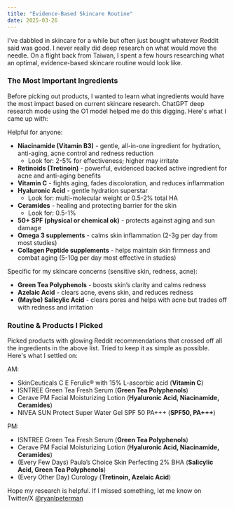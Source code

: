 ```yaml
---
title: "Evidence-Based Skincare Routine"
date: 2025-03-26
---
```

<p>I've dabbled in skincare for a while but often just bought whatever Reddit said was good. I never really did deep research on what would move the needle. On a flight back from Taiwan, I spent a few hours researching what an optimal, evidence-based skincare routine would look like.</p>
<h3 id=the-most-important-ingredients>The Most Important Ingredients</h3><p>Before picking out products, I wanted to learn what ingredients would have the most impact based on current skincare research. ChatGPT deep research mode using the O1 model helped me do this digging. Here's what I came up with:</p>
<p>Helpful for anyone:</p>
<ul>
<li><strong>Niacinamide (Vitamin B3)</strong> - gentle, all-in-one ingredient for hydration, anti-aging, acne control and redness reduction<ul>
<li>Look for: 2-5% for effectiveness; higher may irritate</li>
</ul>
</li>
<li><strong>Retinoids (Tretinoin)</strong> - powerful, evidenced backed active ingredient for acne and anti-aging benefits</li>
<li><strong>Vitamin C</strong> - fights aging, fades discoloration, and reduces inflammation</li>
<li><strong>Hyaluronic Acid</strong> - gentle hydration superstar<ul>
<li>Look for: multi-molecular weight or 0.5-2% total HA</li>
</ul>
</li>
<li><strong>Ceramides</strong> - healing and protecting barrier for the skin<ul>
<li>Look for: 0.5-1%</li>
</ul>
</li>
<li><strong>50+ SPF (physical or chemical ok)</strong> - protects against aging and sun damage</li>
<li><strong>Omega 3 supplements</strong> - calms skin inflammation (2-3g per day from most studies)</li>
<li><strong>Collagen Peptide supplements</strong> - helps maintain skin firmness and combat aging (5-10g per day most effective in studies)</li>
</ul>
<p>Specific for my skincare concerns (sensitive skin, redness, acne):</p>
<ul>
<li><strong>Green Tea Polyphenols</strong> - boosts skin’s clarity and calms redness</li>
<li><strong>Azelaic Acid</strong> - clears acne, evens skin, and reduces redness</li>
<li><strong>(Maybe) Salicylic Acid</strong> - clears pores and helps with acne but trades off with redness and irritation</li>
</ul>
<h3 id=routine-products-i-picked>Routine & Products I Picked</h3><p>Picked products with glowing Reddit recommendations that crossed off all the ingredients in the above list. Tried to keep it as simple as possible. Here's what I settled on:</p>
<p>AM:</p>
<ul>
<li>SkinCeuticals C E Ferulic® with 15% L-ascorbic acid (<strong>Vitamin C</strong>)</li>
<li>ISNTREE Green Tea Fresh Serum (<strong>Green Tea Polyphenols</strong>)</li>
<li>Cerave PM Facial Moisturizing Lotion (<strong>Hyaluronic Acid, Niacinamide, Ceramides</strong>)</li>
<li>NIVEA SUN Protect Super Water Gel SPF 50 PA+++ (<strong>SPF50, PA+++</strong>)</li>
</ul>
<p>PM:</p>
<ul>
<li>ISNTREE Green Tea Fresh Serum (<strong>Green Tea Polyphenols</strong>)</li>
<li>Cerave PM Facial Moisturizing Lotion (<strong>Hyaluronic Acid, Niacinamide, Ceramides</strong>)</li>
<li>(Every Few Days) Paula’s Choice Skin Perfecting 2% BHA (<strong>Salicylic Acid, Green Tea Polyphenols</strong>)</li>
<li>(Every Other Day) Curology (<strong>Tretinoin, Azelaic Acid</strong>)</li>
</ul>
<p>Hope my research is helpful. If I missed something, let me know on Twitter/X <a href='https://twitter.com/ryanlpeterman'>@ryanlpeterman</a></p>

